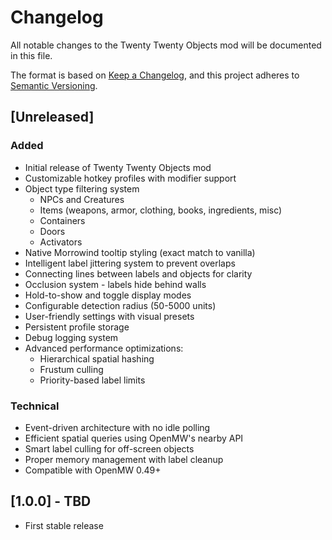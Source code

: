 # Changelog

All notable changes to the Twenty Twenty Objects mod will be documented in this file.

The format is based on [Keep a Changelog](https://keepachangelog.com/en/1.0.0/),
and this project adheres to [Semantic Versioning](https://semver.org/spec/v2.0.0.html).

## [Unreleased]

### Added
- Initial release of Twenty Twenty Objects mod
- Customizable hotkey profiles with modifier support
- Object type filtering system
  - NPCs and Creatures
  - Items (weapons, armor, clothing, books, ingredients, misc)
  - Containers
  - Doors
  - Activators
- Native Morrowind tooltip styling (exact match to vanilla)
- Intelligent label jittering system to prevent overlaps
- Connecting lines between labels and objects for clarity
- Occlusion system - labels hide behind walls
- Hold-to-show and toggle display modes
- Configurable detection radius (50-5000 units)
- User-friendly settings with visual presets
- Persistent profile storage
- Debug logging system
- Advanced performance optimizations:
  - Hierarchical spatial hashing
  - Frustum culling
  - Priority-based label limits

### Technical
- Event-driven architecture with no idle polling
- Efficient spatial queries using OpenMW's nearby API
- Smart label culling for off-screen objects
- Proper memory management with label cleanup
- Compatible with OpenMW 0.49+

## [1.0.0] - TBD
- First stable release